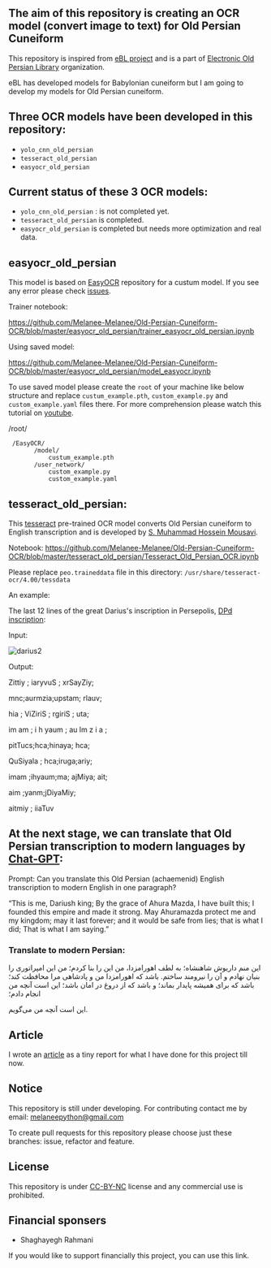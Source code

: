 ## The aim of this repository is creating an OCR model (convert image to text) for Old Persian Cuneiform 

This repository is inspired from [eBL project](https://github.com/ElectronicBabylonianLiterature) and is a part of [
Electronic Old Persian Library](https://github.com/Electronic-Old-Persian-Library) organization.

eBL has developed models for Babylonian cuneiform but I am going to develop my models for Old Persian cuneiform. 


## Three OCR models have been developed in this repository:
- ``` yolo_cnn_old_persian ```
- ``` tesseract_old_persian ```
- ``` easyocr_old_persian ```
## Current status of these 3 OCR models:
- ``` yolo_cnn_old_persian ``` : is not completed yet.
-  ``` tesseract_old_persian ``` is completed.
-  ``` easyocr_old_persian ``` is completed but needs more optimization and real data.



## easyocr_old_persian

This model is based on [EasyOCR](https://github.com/JaidedAI/EasyOCR/blob/master/custom_model.md) repository for a custum model. 
If you see any error please check [issues](https://github.com/JaidedAI/EasyOCR/issues).

Trainer notebook:

https://github.com/Melanee-Melanee/Old-Persian-Cuneiform-OCR/blob/master/easyocr_old_persian/trainer_easyocr_old_persian.ipynb

Using saved model:

https://github.com/Melanee-Melanee/Old-Persian-Cuneiform-OCR/blob/master/easyocr_old_persian/model_easyocr.ipynb

To use saved model please create the ```root``` of your machine like below structure and replace ```custum_example.pth```, ```custom_example.py``` and ```custom_example.yaml``` files there. For more comprehension please watch this tutorial on [youtube](https://www.youtube.com/watch?v=-j3TbyceShY).

/root/

     /EasyOCR/
           /model/
               custum_example.pth
           /user_network/
               custom_example.py
               custom_example.yaml



## tesseract_old_persian:



This [tesseract](https://github.com/tesseract-ocr/tesseract) pre-trained OCR model converts Old Persian cuneiform to English transcription and is developed by [S. Muhammad Hossein Mousavi](https://github.com/SeyedMuhammadHosseinMousavi/Extracting-Old-Persian-Cuneiform/tree/main
).

Notebook: https://github.com/Melanee-Melanee/Old-Persian-Cuneiform-OCR/blob/master/tesseract_old_persian/Tesseract_Old_Persian_OCR.ipynb

Please replace ```peo.traineddata``` file in this directory: `/usr/share/tesseract-ocr/4.00/tessdata`



An example: 

The last 12 lines of the great Darius's inscription in Persepolis, [DPd inscription](https://www.livius.org/sources/content/achaemenid-royal-inscriptions/dpd/):

Input:

![darius2](https://github.com/Melanee-Melanee/Old-Persian-Cuneiform-OCR/assets/74653444/fc8f2a4c-b8b4-4b46-97e3-c87d506fd6fd)



Output:

Zittiy ; iaryvuS ; xrSayZiy;

mnc;aurmzia;upstam; rlauv;

hia ; ViZiriS ; rgiriS ; uta;

im am ; i h yaum ; au lm z i a ;

pitTucs;hca;hinaya; hca;

QuSiyala ; hca;iruga;ariy;

imam ;ihyaum;ma; ajMiya; ait;

aim ;yanm;jDiyaMiy;

aitmiy ; iiaTuv

## At the next stage, we can translate that Old Persian transcription to modern languages by [Chat-GPT](https://chatgpt.com/):

Prompt: Can you translate this Old Persian (achaemenid) English transcription to modern English in one paragraph?


“This is me, Dariush king; By the grace of Ahura Mazda, I have built this; I founded this empire and made it strong. May Ahuramazda protect me and my kingdom; may it last forever; and it would be safe from lies; that is what I did;
That is what I am saying.”


### Translate to modern Persian:




این منم داریوش شاهنشاه؛
به لطف اهورامزدا، من این را بنا کردم؛
من این امپراتوری را بنیان نهادم و آن را نیرومند ساختم.
باشد که اهورامزدا من و پادشاهی مرا محافظت کند؛
باشد که برای همیشه پایدار بماند؛
و باشد که از دروغ در امان باشد؛
این است آنچه من انجام دادم؛

این است آنچه من می‌گویم.



## Article

I wrote an [article](https://www.researchgate.net/publication/382528886_Translating_Old_Persian_cuneiform_by_artificial_intelligence_AI) as a tiny report for what I have done for this project till now.

## Notice

This repository is still under developing. For contributing contact me by email: melaneepython@gmail.com 

To create pull requests for this repository please choose just these branches: issue, refactor and feature.


## License
This repository is under [CC-BY-NC](https://github.com/Melanee-Melanee/Old-Persian-Cuneiform-OCR/blob/master/LICENSE-CC-BY-NC) license and any commercial use is prohibited. 

## Financial sponsers

- Shaghayegh Rahmani


If you would like to support financially this project, you can use this link. 



